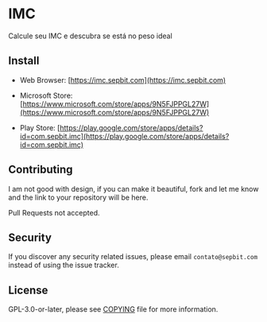 # IMC

Calcule seu IMC e descubra se está no peso ideal

## Install

* Web Browser: [https://imc.sepbit.com](https://imc.sepbit.com)

* Microsoft Store: [https://www.microsoft.com/store/apps/9N5FJPPGL27W](https://www.microsoft.com/store/apps/9N5FJPPGL27W)

* Play Store: [https://play.google.com/store/apps/details?id=com.sepbit.imc](https://play.google.com/store/apps/details?id=com.sepbit.imc)

## Contributing

I am not good with design, if you can make it beautiful, fork and let me know and the link to your repository will be here.

Pull Requests not accepted.

## Security

If you discover any security related issues, please email `contato@sepbit.com` instead of using the issue tracker.

## License

GPL-3.0-or-later, please see [COPYING](COPYING) file for more information.
